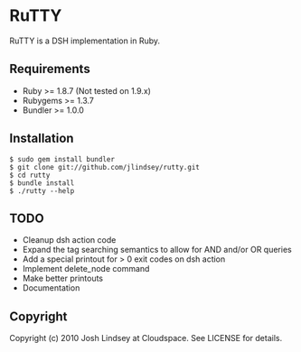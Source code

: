 RuTTY
=====

RuTTY is a DSH implementation in Ruby.

Requirements
------------

* Ruby >= 1.8.7 (Not tested on 1.9.x)
* Rubygems >= 1.3.7
* Bundler >= 1.0.0

Installation
------------

	$ sudo gem install bundler
	$ git clone git://github.com/jlindsey/rutty.git
	$ cd rutty
	$ bundle install
	$ ./rutty --help

TODO
----

* Cleanup dsh action code
* Expand the tag searching semantics to allow for AND and/or OR queries
* Add a special printout for > 0 exit codes on dsh action
* Implement delete_node command
* Make better printouts
* Documentation

Copyright
---------

Copyright (c) 2010 Josh Lindsey at Cloudspace. See LICENSE for details.